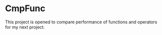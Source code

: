 CmpFunc
=======

This project is opened to compare performance of functions and operators for my next project.
